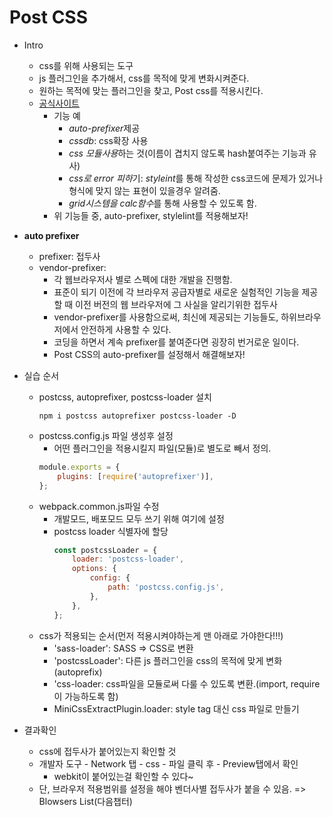 # Post CSS

-   Intro

    -   css를 위해 사용되는 도구
    -   js 플러그인을 추가해서, css를 목적에 맞게 변화시켜준다.
    -   원하는 목적에 맞는 플러그인을 찾고, Post css를 적용시킨다.
    -   [공식사이트](https://postcss.org/)
        -   기능 예
            -   *auto-prefixer*제공
            -   _cssdb_: css확장 사용
            -   *css 모듈사용*하는 것(이름이 겹치지 않도록 hash붙여주는 기능과 유사)
            -   *css로 error 피하*기: *styleint*를 통해 작성한 css코드에 문제가 있거나 형식에 맞지 않는 표현이 있을경우 알려줌.
            -   *grid시스템을 calc함수*를 통해 사용할 수 있도록 함.
        -   위 기능들 중, auto-prefixer, stylelint를 적용해보자!

-   **auto prefixer**

    -   prefixer: 접두사
    -   vendor-prefixer:
        -   각 웹브라우저사 별로 스펙에 대한 개발을 진행함.
        -   표준이 되기 이전에 각 브라우저 공급자별로 새로운 실험적인 기능을 제공할 때 이전 버전의 웹 브라우저에 그 사실을 알리기위한 접두사
        -   vendor-prefixer를 사용함으로써, 최신에 제공되는 기능들도, 하위브라우저에서 안전하게 사용할 수 있다.
        -   코딩을 하면서 계속 prefixer를 붙여준다면 굉장히 번거로운 일이다.
        -   Post CSS의 auto-prefixer를 설정해서 해결해보자!

-   실습 순서

    -   postcss, autoprefixer, postcss-loader 설치
        ```console
        npm i postcss autoprefixer postcss-loader -D
        ```
    -   postcss.config.js 파일 생성후 설정
        -   어떤 플러그인을 적용시킬지 파일(모듈)로 별도로 빼서 정의.
        ```js
        module.exports = {
            plugins: [require('autoprefixer')],
        };
        ```
    -   webpack.common.js파일 수정
        -   개발모드, 배포모드 모두 쓰기 위해 여기에 설정
        -   postcss loader 식별자에 할당
            ```js
            const postcssLoader = {
                loader: 'postcss-loader',
                options: {
                    config: {
                        path: 'postcss.config.js',
                    },
                },
            };
            ```
    -   css가 적용되는 순서(먼저 적용시켜야하는게 맨 아래로 가야한다!!!)
        -   'sass-loader': SASS => CSS로 변환
        -   'postcssLoader': 다른 js 플러그인을 css의 목적에 맞게 변화(autoprefix)
        -   'css-loader: css파일을 모듈로써 다룰 수 있도록 변환.(import, require이 가능하도록 함)
        -   MiniCssExtractPlugin.loader: style tag 대신 css 파일로 만들기

-   결과확인
    -   css에 접두사가 붙어있는지 확인할 것
    -   개발자 도구 - Network 탭 - css - 파일 클릭 후 - Preview탭에서 확인
        -   webkit이 붙어있는걸 확인할 수 있다~
    -   단, 브라우저 적용범위를 설정을 해야 벤더사별 접두사가 붙을 수 있음. => Blowsers List(다음챕터)
